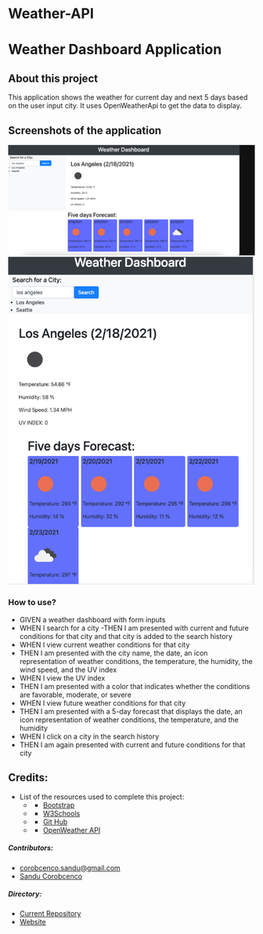 # Weather-API


# Weather Dashboard Application



## About this project

This application shows the weather for current day and next 5 days based on the user input city. It uses OpenWeatherApi to get the data to display.


## Screenshots of the application
![Home test ](./assets/1.png)
![Home test ](./assets/2.png)



### How to use?
- GIVEN a weather dashboard with form inputs
- WHEN I search for a city
-THEN I am presented with current and future conditions for that city and that city is added to the search history
- WHEN I view current weather conditions for that city
- THEN I am presented with the city name, the date, an icon representation of weather conditions, the temperature, the humidity, the wind speed, and the UV index
- WHEN I view the UV index
- THEN I am presented with a color that indicates whether the conditions are favorable, moderate, or severe
- WHEN I view future weather conditions for that city
- THEN I am presented with a 5-day forecast that displays the date, an icon representation of weather conditions, the temperature, and the humidity
- WHEN I click on a city in the search history
- THEN I am again presented with current and future conditions for that city




## Credits:
* List of the resources used to complete this project:
    * - [Bootstrap](https://getbootstrap.com/)
    * - [W3Schools](https://www.w3schools.com/) 
    * - [Git Hub](https://github.com/)
    * - [OpenWeather API](https://openweathermap.org/api)

##### Contributors:

* corobcenco.sandu@gmail.com
* [Sandu Corobcenco](https://github.com/SanduCorobcenco)
##### Directory:
* [Current Repository](https://github.com/SanduCorobcenco/Weather_Dashboard)
* [Website](https://sanducorobcenco.github.io/Weather_Dashboard/)
